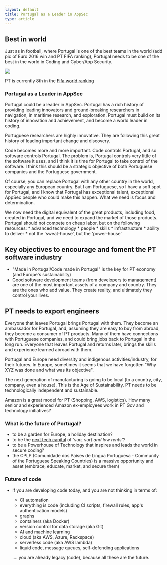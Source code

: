```yaml
---
layout: default
title: Portugal as a Leader in AppSec
type: article
---
```

## Best in world

Just as in football, where Portugal is one of the best teams in the world (add pic of Euro 2016 win and PT FIFA ranking), Portugal needs to be one of the best in the world in Coding and Cyber/App Security.

![](http://www.uefa.com/MultimediaFiles/Photo/competitions/Comp_Matches/02/39/05/97/2390597_w2.jpg)

PT is currently 8th in the [Fifa world ranking](http://www.fifa.com/fifa-world-ranking/associations/association=por/men/index.html)


### Portugal as a Leader in AppSec

Portugal could be a leader in AppSec. Portugal has a rich history of providing leading innovators and ground-breaking researchers in navigation, in maritime research, and exploration. Portugal must build on its history of innovation and achievement, and become a world leader in coding. 

Portuguese researchers are highly innovative. They are following this great history of leading important change and discovery.

Code becomes more and more important. Code controls Portugal, and so software controls Portugal. The problem is, Portugal controls very little of the software it uses, and I think it is time for Portugal to take control of the software. I think this should be a strategic objective of both Portuguese companies and the Portuguese government.

Of course, you can replace Portugal with any other country in the world, especially any European country. But I am Portuguese, so I have a soft spot for Portugal, and I know that Portugal has exceptional talent, exceptional AppSec people who could make this happen. What we need is focus and determination.

We now need the digital equivalent of the great products, including food, created in Portugal, and we need to expand the market of those products. Portugal should not compete on cheap labor, but on the following resources:
      * advanced technology
      * people
      * skills
      * infrastructure
      * ability to deliver
      * not the 'sweat-house', but the 'power-house'
      
## Key objectives to encourage and foment the PT software industry
* "Made in Portugal/Code made in Portugal" is the key for PT economy (and Europe's sustainability)
* Good software development teams (from developers to management) are one of the most important assets of a company and country. They are the ones who add value. They create reality, and ultimately they control your lives.

## PT needs to export engineers
Everyone that leaves Portugal brings Portugal with them. They become an ambassador for Portugal, and, assuming they are easy to buy from abroad, they become a consumer of PT products. Many of them have connections with Portuguese companies, and could bring jobs back to Portugal in the long run.  Everyone that leaves Portugal and returns later, brings the skills and experience learned abroad with them. 

Portugal and Europe need diversity and indigenous activities/industry, for their futures. 
In Europe, sometimes it seems that we have forgotten "Why XYZ was done and what was its objective".

The next generation of manufacturing is going to be local (to a country, city, company, even a house). This is the Age of Sustainability.  PT needs to be technologically independent and sustainable. 
 
Amazon is a great model for PT (Shopping, AWS, logistics). How many senior and experienced Amazon ex-employees work in PT Gov and technology initiatives?

### What is the future of Portugal?
  * to be a garden for Europe, a holiday destination?
  * to be the [next tech capital](https://www.theguardian.com/world/2016/oct/29/lisbon-web-summit-sun-surf-cheap-rents-tech-capital) of _'sun, surf and low rents'?_
  * to be a Powerhouse of Technology that inspires and leads the world in secure coding?
  * the CPLP (Comunidade dos Países de Língua Portuguesa - Community of the Portuguese Speaking Countries) is a massive opportunity and asset (embrace, educate, market, and secure them)

### Future of code
* If you are developing code today, and you are not thinking in terms of:
  * CI automation
  * everything is code (including CI scripts, firewall rules, app's authentication models)
  * graphs
  * containers (aka Docker)
  * version control for data storage (aka Git)
  * AI and machine learning
  * cloud (aka AWS, Azure, Rackspace)
  * serverless code (aka AWS lambda)
  * liquid code, message queues, self-defending applications

  .... you are already legacy (code), because all these are the future.


